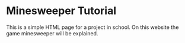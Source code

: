 # Minesweeper Tutorial
This is a simple HTML page for a project in school.
On this website the game minesweeper will be explained.

